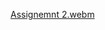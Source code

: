 [Assignemnt 2.webm](https://github.com/Sowmya-Nalini/Neural_Network_Assignment_2/assets/82793513/f9e21359-1107-4f8c-8f94-0a7a86071eb0)
